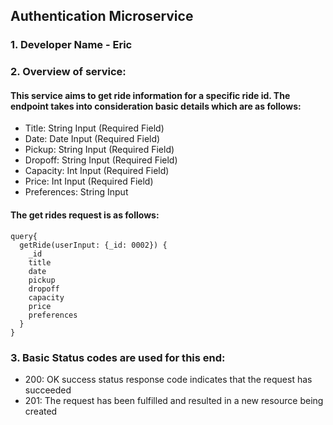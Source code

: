 ## Authentication Microservice

### 1. Developer Name - Eric

### 2. Overview of service:
#### This service aims to get ride information for a specific ride id. The endpoint takes into consideration basic details which are as follows:

* Title: String Input (Required Field)
* Date: Date Input (Required Field)
* Pickup: String Input (Required Field)
* Dropoff: String Input (Required Field)
* Capacity: Int Input (Required Field)
* Price: Int Input (Required Field)
* Preferences: String Input

#### The get rides request is as follows:

```
query{
  getRide(userInput: {_id: 0002}) {
    _id
    title
    date
    pickup
    dropoff
    capacity
    price
    preferences
  }
}
```

### 3. Basic Status codes are used for this end:

* 200: OK success status response code indicates that the request has succeeded
* 201: The request has been fulfilled and resulted in a new resource being created
